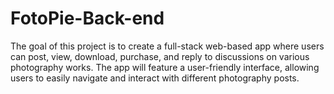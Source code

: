 # FotoPie-Back-end
The goal of this project is to create a full-stack web-based app where users can post, view, download, purchase, and reply to discussions on various photography works. The app will feature a user-friendly interface, allowing users to easily navigate and interact with different photography posts.
